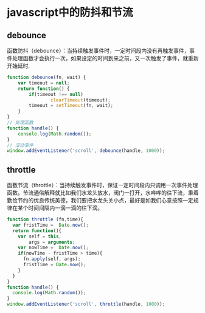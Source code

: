 #  javascript中的防抖和节流

## debounce
函数防抖（debounce）：当持续触发事件时，一定时间段内没有再触发事件，事件处理函数才会执行一次，如果设定的时间到来之前，又一次触发了事件，就重新开始延时.

```js
function debounce(fn, wait) {
    var timeout = null;
    return function() {
        if(timeout !== null) 
                clearTimeout(timeout);
        timeout = setTimeout(fn, wait);
    }
}
// 处理函数
function handle() {
    console.log(Math.random()); 
}
// 滚动事件
window.addEventListener('scroll', debounce(handle, 1000));
```

## throttle

函数节流（throttle）：当持续触发事件时，保证一定时间段内只调用一次事件处理函数。节流通俗解释就比如我们水龙头放水，阀门一打开，水哗哗的往下流，秉着勤俭节约的优良传统美德，我们要把水龙头关小点，最好是如我们心意按照一定规律在某个时间间隔内一滴一滴的往下滴。
```js
function throttle (fn,time){
  var fristTime =  Date.now();
  return function(){
    var self = this,
        args = arguments;
    var nowTime =  Date.now();
    if(nowTime - fristTime > time){
      fn.apply(self, args);
      fristTime = Date.now();
    }
  }
}
function handle() {
  console.log(Math.random());
}
window.addEventListener('scroll', throttle(handle, 1000));
```